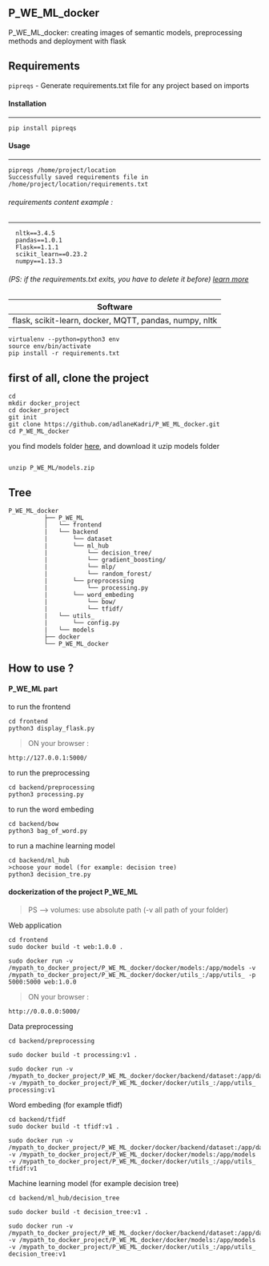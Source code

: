 ## P_WE_ML_docker
P_WE_ML_docker: creating images of semantic models, preprocessing methods and deployment with flask

## Requirements

``pipreqs`` - Generate requirements.txt file for any project based on imports

#### Installation
------------
    pip install pipreqs

#### Usage
-----
    pipreqs /home/project/location
    Successfully saved requirements file in /home/project/location/requirements.txt

###### requirements  content example : 
----- 
```
  nltk==3.4.5
  pandas==1.0.1
  Flask==1.1.1
  scikit_learn==0.23.2
  numpy==1.13.3
```
###### (PS: if the requirements.txt exits, you have to delete it before) [learn more](https://pypi.org/project/pipreqs/)

| Software  |
| ----------------- | 
|    flask, scikit-learn, docker, MQTT, pandas, numpy, nltk | 

```
virtualenv --python=python3 env
source env/bin/activate
pip install -r requirements.txt
```

## first of all, clone the project 
```
cd 
mkdir docker_project
cd docker_project
git init 
git clone https://github.com/adlaneKadri/P_WE_ML_docker.git
cd P_WE_ML_docker
```
you find models folder [here](https://drive.google.com/drive/u/1/folders/1onlP1L7H_aPQVRgHr-v5cOGpme0qs9ug), and download it 
uzip models folder
```

unzip P_WE_ML/models.zip
```
## Tree
```
P_WE_ML_docker
          ├── P_WE_ML
          │   └── frontend
          |   └── backend
          |       └── dataset
          |       └── ml_hub
          |           └── decision_tree/
          |           └── gradient_boosting/
          |           └── mlp/
          |           └── random_forest/
          |       └── preprocessing
          |           └── processing.py
          |       └── word_embeding
          |           └── bow/
          |           └── tfidf/
          |   └── utils_
          |       └── config.py
          |   └── models
          ├── docker
          └── P_WE_ML_docker
```
## How to use ?
#### P_WE_ML part
to run the frontend 
```
cd frontend
python3 display_flask.py
```
> ON your browser : 
```
http://127.0.0.1:5000/
```

to run the preprocessing
```
cd backend/preprocessing
python3 processing.py
```

to run the word embeding
```
cd backend/bow
python3 bag_of_word.py
```
to run a machine learning model
```
cd backend/ml_hub
>choose your model (for example: decision tree)
python3 decision_tre.py
```


#### dockerization of the project P_WE_ML
> PS --> volumes:  use absolute path (-v all path of your folder)

Web application 
```
cd frontend
sudo docker build -t web:1.0.0 . 

sudo docker run -v /mypath_to_docker_project/P_WE_ML_docker/docker/models:/app/models -v /mypath_to_docker_project/P_WE_ML_docker/docker/utils_:/app/utils_ -p 5000:5000 web:1.0.0
```
> ON your browser : 
```
http://0.0.0.0:5000/
```

Data preprocessing
```
cd backend/preprocessing

sudo docker build -t processing:v1 . 

sudo docker run -v /mypath_to_docker_project/P_WE_ML_docker/docker/backend/dataset:/app/dataset -v /mypath_to_docker_project/P_WE_ML_docker/docker/utils_:/app/utils_  processing:v1
```

Word embeding (for example tfidf)
```
cd backend/tfidf
sudo docker build -t tfidf:v1 . 

sudo docker run -v /mypath_to_docker_project/P_WE_ML_docker/docker/backend/dataset:/app/dataset -v /mypath_to_docker_project/P_WE_ML_docker/docker/models:/app/models  -v /mypath_to_docker_project/P_WE_ML_docker/docker/utils_:/app/utils_  tfidf:v1
```

Machine learning model (for example decision tree)
```
cd backend/ml_hub/decision_tree

sudo docker build -t decision_tree:v1 . 

sudo docker run -v /mypath_to_docker_project/P_WE_ML_docker/docker/backend/dataset:/app/dataset -v /mypath_to_docker_project/P_WE_ML_docker/docker/models:/app/models  -v /mypath_to_docker_project/P_WE_ML_docker/docker/utils_:/app/utils_  decision_tree:v1
```
